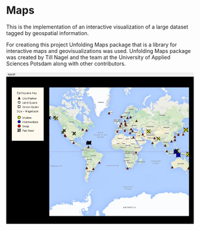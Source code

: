 # Maps

This is the implementation of an interactive visualization of a large dataset tagged by geospatial information. 

For creationg this project Unfolding Maps package that is a library for interactive maps and geovisualizations was used. 
Unfolding Maps package was created by Till Nagel and the team at the University of Applied Sciences Potsdam along 
with other contributors.

![Maps](map.JPG)
